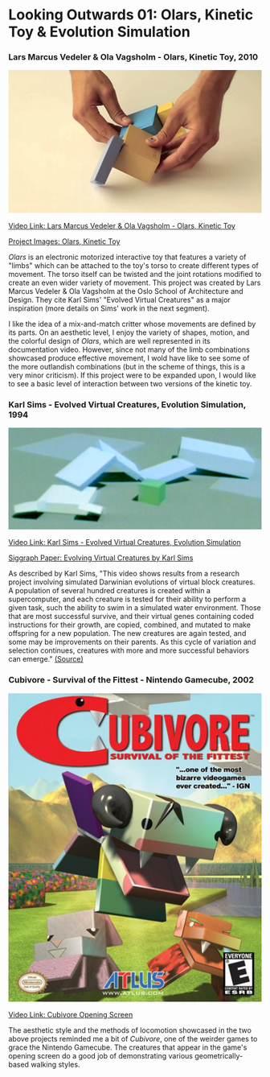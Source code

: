# Looking Outwards 01: Olars, Kinetic Toy & Evolution Simulation

### Lars Marcus Vedeler & Ola Vagsholm - Olars, Kinetic Toy, 2010

[![](images/kinetic_toy.jpg)](https://www.youtube.com/watch?v=2MA0RdjwRQ0)

[Video Link: Lars Marcus Vedeler & Ola Vagsholm - Olars, Kinetic Toy](https://www.youtube.com/watch?v=2MA0RdjwRQ0)

[Project Images: Olars, Kinetic Toy](http://www.ahodesign.no/ahodesign_english/project/olars-ola-vagsholm-lars-marcus-vedeler)

*Olars* is an electronic motorized interactive toy that features a variety of "limbs" which can be attached to the toy's torso to create different types of movement. The torso itself can be twisted and the joint rotations modified to create an even wider variety of movement. This project was created by Lars Marcus Vedeler & Ola Vagsholm at the Oslo School of Architecture and Design. They cite Karl Sims' "Evolved Virtual Creatures" as a major inspiration (more details on Sims' work in the next segment).

I like the idea of a mix-and-match critter whose movements are defined by its parts. On an aesthetic level, I enjoy the variety of shapes, motion, and the colorful design of *Olars*, which are well represented in its documentation video. However, since not many of the limb combinations showcased produce effective movement, I wold have like to see some of the more outlandish combinations (but in the scheme of things, this is a very minor criticism). If this project were to be expanded upon, I would like to see a basic level of interaction between two versions of the kinetic toy. 

### Karl Sims - Evolved Virtual Creatures, Evolution Simulation, 1994

[![](images/Karl-_Sims-Evolved_Virtual_Creatures.jpg)](https://www.youtube.com/watch?v=JBgG_VSP7f8)

[Video Link: Karl Sims - Evolved Virtual Creatures, Evolution Simulation](https://www.youtube.com/watch?v=JBgG_VSP7f8)

[Siggraph Paper: Evolving Virtual Creatures by Karl Sims](http://www.karlsims.com/papers/siggraph94.pdf)

As described by Karl Sims, "This video shows results from a research project involving simulated Darwinian evolutions of virtual block creatures. A population of several hundred creatures is created within a supercomputer, and each creature is tested for their ability to perform a given task, such the ability to swim in a simulated water environment. Those that are most successful survive, and their virtual genes containing coded instructions for their growth, are copied, combined, and mutated to make offspring for a new population. The new creatures are again tested, and some may be improvements on their parents. As this cycle of variation and selection continues, creatures with more and more successful behaviors can emerge." [(Source)](http://www.karlsims.com/evolved-virtual-creatures.html)

### Cubivore - Survival of the Fittest - Nintendo Gamecube, 2002

[![](images/cubivore_boxart.PNG)](https://www.youtube.com/watch?v=MChGyF8LZ_4&t=1m0s)

[Video Link: Cubivore Opening Screen](https://www.youtube.com/watch?v=MChGyF8LZ_4&t=1m0s)

The aesthetic style and the methods of locomotion showcased in the two above projects reminded me a bit of *Cubivore*, one of the weirder games to grace the Nintendo Gamecube. The creatures that appear in the game's opening screen do a good job of demonstrating various geometrically-based walking styles.